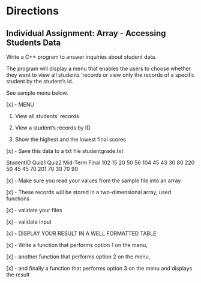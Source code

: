# Directions

## Individual Assignment: Array - Accessing Students Data
Write a C++ program to answer inquiries about student data.

The program will display a menu that enables the users to choose whether they want to view all students ’records or 
view only the records of a specific student by the student’s id. 

See sample menu below.


[x] - MENU

1. View all students’ records

2. View a student’s records by ID

3. Show the highest and the lowest final scores


[x] - Save this data to a txt file studentgrade.txt

StudentID   Quiz1   Quiz2    Mid-Term    Final
102           15      20       50          56
104           45      43       30          80
220           50      45       45          70
201           70      30       70          90


[x] - Make sure you read your values from the sample file into an array

[x] - These records will be stored in a two-dimensional array, used functions

[x] - validate your files

[x] - validate input

[x] - DISPLAY YOUR RESULT IN A WELL FORMATTED TABLE

[x] - Write a function that performs option 1 on the menu, 

[x] - another function that performs option 2 on the menu, 

[x] - and finally a function that performs option 3 on the menu and displays the result